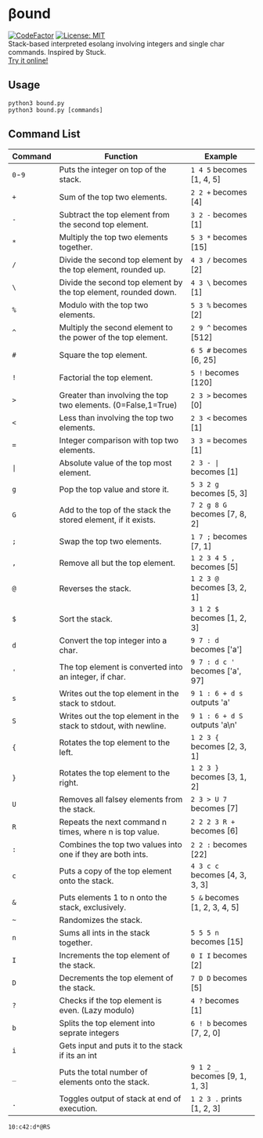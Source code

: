 # βound  
[![CodeFactor](https://www.codefactor.io/repository/github/hoofedear/bound/badge/main)](https://www.codefactor.io/repository/github/hoofedear/bound/overview/main)
[![License: MIT](https://img.shields.io/badge/License-MIT-yellow.svg)](https://opensource.org/licenses/MIT)  
Stack-based interpreted esolang involving integers and single char commands. Inspired by Stuck.    
[Try it online!](https://tio.run/##1Vnpcts2EP4tPgWs1LUUy4rl9HQjt0lz1DNt2knSdKaOq4FISEIDESwA6uj1UH2QvpK7C4AUabKKHcVJ7D@2geXutx/2wJEszUTGt8/O@DSRyhD3S/Bh4Af0Umd/joXMh6fUTLK/FY0jOQ1GSk6J1N0Eprwe8qvkcWdINYvplHV0IrhhCxMEzx88eXr8/WPSJ83Zfvege3vUDOJ0Krg2OLbfO7j90ceffPrZ580giNgIzPG4FbYPg0YI82FXsUTQkLWapNkhzWY7aGiZqpDB5Ek4oYqMpCL2Dx6T8LQwjSZais2Y0ixqueE2fC9YPAbcIMDibDhozEBDn@zsgAJDw5eoHpTJ1CQpAn1IhWZB0JhPuGDEq9jqk30A2jBqib8aYaoUi1Hcqe0mMmmB7gZbhCwx5DiO2OKBUlJZ8aFi9CXobPARyT8FDN2dQ3KDPJPjMZhyaDwOagiLIyJHhC1YmBouY1SUo4yl8aI1anet2rtRxLPvQMBygCba5KhPDiwuHOeaxzAeA/N2@mSvd9oBik2bQAzUTB/4aachpwR@KPKBQjkd@DOsHXUjNEnAzdaQ7BLqZzyDz5YJWxGIlMvY8DhlNf7uWX@fpkOjaHhtXN7bxOWb1uXvUmE4JGBIr43XNy/u9Vrc2qiNcQODZoKJp@o98POga2Nfqiu47VZQRqmQ12Lltjfx9pb19j6f8Yh1iJIp4E6Ta@A3NsVuyLgABm4BA5cJ3kzqZ6Ykuq4hSS9K2IsXNYxFcn51WU7eMGkjIaV6y6z9Ykn7Qc6Zuh7VcKMScsP1vd9Sqlitu70LuHtRf0rIKSI/eH3kRxb5I9gWGaagyNL3tHmBZVilI1ik7OsyD71MkMGmsV5k//VZumNZ@pZp/d5TdOcdUdS3FB3Hho0hkL6W04QqruV7zRXgfjdk/enOBUMtRWoYmVGRvu26MdSti3eDqgdb1oOHsMuXilPxdsG7rpbZ3siPse9TiQ03TWe4y4QFUes8cgfXIsiq4kdW8RN3lCYGDNhVJnMOp1hUgPZCwdZbgnGU3cJjsvemwk2JGpD2w/npuortC9eu5jSxwMxcEibYFKb1unTNVwaXLyglF@ZlkIPBeZgZFkcOcITWgOl4oqYSuKdCkCGcqwHWOiT5fUFu7rRG81des72OcDjXKc21nrvFsHJ1S/yB1a/xKsadXi5lAL9bqz6y6k2qYqseV4r78gq/JaH2DmbTzCtFTzhRrUJ81cJ6sePvShJ/B6QJ5BeQBd4AyOyQdmlMeI70mGpLQAmoVJFN@yo8bdH9pDjUVekiKQvuTWHppe5qE4HW7hz1r8QcxEKrqBFVBXGUr0J/6mqRAga1w@6X/Q3hT1DzGtDZfBlpFecfLq@kgT1jER@uPkIWbLQWa5YGzkrv8JTs@r8Pe3V5/Ncr7Ck@nlzC4F7J4l6tyR/PF6URFXq5vkoWjZ0cYrk7Wdir0gW2FIcBPlrYO8w6o0@ylgGbcetYzBYGkms6xV7B4HQhMpdX/WTT/K/NNUQ9QNSuFNJ4zOCksUd67Xy7VOjY/v43y0333yrC4Kf@/rfYs8/d05a7dpWqQ0sV7DKHPGY6p6TYyZBrGF8SOJNlhVNfg7NoloPDtg1ShXXu9fc3oaspeJENkZQs8SL7EmWlhKxQOaqGPswM6dUK2EeLHsZs3CEAXqSaz5hYkhZbJHcf39ftK4leUA7DLmp7HUJ3e4Ww5nlYg1gezeUVqPPvb5ec9jWG/85WHZ8IKdaFlXvA6epJOhoJ70edgXhFoNWdTnGtsPa4fhC/YpPhWTNQJgW4vx@UPLZy3tsysbxEqP9@t094eadVV8rw7aOgaeE0nVYjxyqtc/rYnxpD5Su6D00fpc7SlQTJuVuUXahtNfjuu7s/9s7xYe3FiSrEL10pnDC3JrUIYY8G29n4SoDiUZqSbXKAaPbrMypLwOJh@vxZuurZ0Hp2D5/sNKEJVaa4EXabYM0ShduCtQX@TbTDVd2Y0gSLdMcVZ3eObl@ikgyyR0HX49PpEHb0@L6YN65Cquus478y8UuGVxJ1CLi79GPWFj5jYqGJMw4DT4OdchTkfa3SqfzZ23em57glKbSm/2lM4KB/j7ZiFaVezmJ3m1IwAt@7d1b8prCVBaEA5gYDfAUfDNDB5mCAb9qDQfMwU9Ds37MX99u634Rg9U/kTq0lCzbsVI1nbfzeMuqenZ@p1EVsjgO9iljOT/Pff0gz62NuBgCwBTdNx4F7cj437@c8tm@YELJD5lKJaMspW2WKe52HD2E8G/UIMtAn9ji@Ejw7O/sP "Python 3 – Try It Online")
  
## Usage
`python3 bound.py`  
`python3 bound.py [commands]`  
  
## Command List

| Command | Function                                                                     | Example                               |
|-----------|----------------------------------------------------------------------------|---------------------------------------|
| `0`-`9`   | Puts the integer on top of the stack.                                      | `1 4 5` becomes [1, 4, 5]             |
| `+`       | Sum of the top two elements.                                               | `2 2 +` becomes [4]                   |
| `-`       | Subtract the top element from the second top element.                      | `3 2 -` becomes [1]                   |
| `*`       | Multiply the top two elements together.                                    | `5 3 *` becomes [15]                  |
| `/`       | Divide the second top element by the top element, rounded up.              | `4 3 /` becomes [2]                   |
| `\`       | Divide the second top element by the top element, rounded down.            | `4 3 \` becomes [1]                   |
| `%`       | Modulo with the top two elements.                                          | `5 3 %` becomes [2]                   |
| `^`       | Multiply the second element to the power of the top element.               | `2 9 ^` becomes [512]                 |
| `#`       | Square the top element.                                                    | `6 5 #` becomes [6, 25]               |
| `!`       | Factorial the top element.                                                 | `5 !` becomes [120]                   |
| `>`       | Greater than involving the top two elements. (0=False,1=True)              | `2 3 >` becomes [0]                   |
| `<`       | Less than involving the top two elements.                                  | `2 3 <` becomes [1]                   |
| `=`       | Integer comparison with top two elements.                                  | `3 3 =` becomes [1]                   |
| `\|`      | Absolute value of the top most element.                                    | `2 3 - \|` becomes [1]                |
| `g`       | Pop the top value and store it.                                            | `5 3 2 g` becomes [5, 3]              |
| `G`       | Add to the top of the stack the stored element, if it exists.              | `7 2 g 8 G` becomes [7, 8, 2]            |
| `;`       | Swap the top two elements.                                                 | `1 7 ;` becomes [7, 1]                |
| `,`       | Remove all but the top element.                                            | `1 2 3 4 5 ,` becomes [5]             |
| `@`       | Reverses the stack.                                                        | `1 2 3 @` becomes [3, 2, 1]           |
| `$`       | Sort the stack.                                                            | `3 1 2 $` becomes [1, 2, 3]           |
| `d`       | Convert the top integer into a char.                                       | `9 7 : d` becomes ['a']               |
| `'`       | The top element is converted into an integer, if char.                     | `9 7 : d c '` becomes ['a', 97]       |
| `s`       | Writes out the top element in the stack to stdout.                         | `9 1 : 6 + d s` outputs 'a'           |
| `S`       | Writes out the top element in the stack to stdout, with newline.           | `9 1 : 6 + d S` outputs 'a\n'         |
| `{`       | Rotates the top element to the left.                                       | `1 2 3 {` becomes [2, 3, 1]           |
| `}`       | Rotates the top element to the right.                                      | `1 2 3 }` becomes [3, 1, 2]           |
| `U`       | Removes all falsey elements from the stack.                                | `2 3 > U 7` becomes [7]               |
| `R`       | Repeats the next command n times, where n is top value.                    | `2 2 2 3 R +` becomes [6]             |
| `:`       | Combines the top two values into one if they are both ints.                | `2 2 :` becomes [22]                  |
| `c`       | Puts a copy of the top element onto the stack.                             | `4 3 c c` becomes [4, 3, 3, 3]        |
| `&`       | Puts elements 1 to n onto the stack, exclusively.                          | `5 &` becomes [1, 2, 3, 4, 5]         |
| `~`       | Randomizes the stack.                                                      |                                       |
| `n`       | Sums all ints in the stack together.                                       | `5 5 5 n` becomes [15]                |
| `I`       | Increments the top element of the stack.                                   | `0 I I` becomes [2]                   |
| `D`       | Decrements the top element of the stack.                                   | `7 D D` becomes [5]                   |
| `?`       | Checks if the top element is even. (Lazy modulo)                           | `4 ?` becomes [1]                     | 
| `b`       | Splits the top element into seprate integers                               | `6 ! b` becomes [7, 2, 0]             |
| `i`       | Gets input and puts it to the stack if its an int                          |                                       |
| `_`       | Puts the total number of elements onto the stack.                          | `9 1 2 _` becomes [9, 1, 1, 3]        | 
| `.`       | Toggles output of stack at end of execution.                               | `1 2 3 .` prints [1, 2, 3]            |  
  
  `10:c42:d*@RS`
